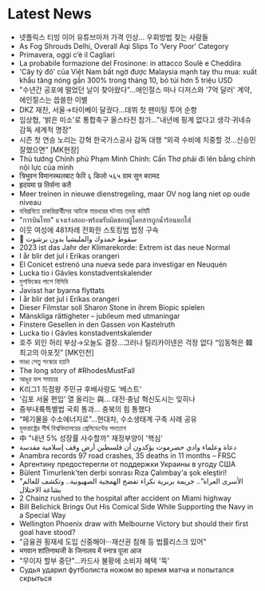 # Latest News
-  넷플릭스 티빙 이어 유튜브마저 가격 인상… 우회방법 찾는 사람들
-  As Fog Shrouds Delhi, Overall Aqi Slips To ‘Very Poor’ Category
-  Primavera, oggi c’è il Cagliari
-  La probabile formazione del Frosinone: in attacco Soulè e Cheddira
-  'Cây tỷ đô' của Việt Nam bất ngờ được Malaysia mạnh tay thu mua: xuất khẩu tăng nóng gần 300% trong tháng 10, bỏ túi hơn 5 triệu USD
-  "수년간 공포에 떨었던 날이 찾아왔다"…에인절스 떠나 다저스와 '7억 달러' 계약, 에인절스는 씁쓸한 이별
-  DKZ 재찬, 서울→타이베이 달궜다…데뷔 첫 팬미팅 투어 순항
-  임상협, '밝은 미소'로 통합축구 올스타전 참가..."내년에 핑계 없다고 생각·귀네슈 감독 세계적 명장"
-  시즌 첫 연승 노리는 강혁 한국가스공사 감독 대행 “외곽 수비에 치중할 것…신승민 잘했으면” [MK현장]
-  Thủ tướng Chính phủ Phạm Minh Chính: Cần Thơ phải đi lên bằng chính nội lực của mình
-  त्रिभुवन विमानस्थलबाट फेरि ६ किलो ५६५ ग्राम सुन बरामद
-  हृदयमा छ तिर्सना कतै
-  Meer treinen in nieuwe dienstregeling, maar OV nog lang niet op oude niveau
-  যবিপ্রবিতে চাকরিপ্রার্থীদের আটকে মারধরের ঘটনায় তদন্ত কমিটি
-  "การบินไทย" แจงเร่งสอบ-พร้อมรับผิดชอบผู้โดยสารถูกน้ำร้อนหกใส่
-  이웃 여성에 481차례 전화한 스토킹범 법정 구속
-  🔴 سقوط حمدوك والمليشيا بدون برشوت
-  2023 ist das Jahr der Klimarekorde: Extrem ist das neue Normal
-  I år blir det jul i Erikas orangeri
-  El Conicet estrenó una nueva sede para investigar en Neuquén
-  Lucka tio i Gävles konstadventskalender
-  মুশফিকের পাশে বিসিবি
-  Javisst har byarna flyttats
-  I år blir det jul i Erikas orangeri
-  Dieser Filmstar soll Sharon Stone in ihrem Biopic spielen
-  Mänskliga rättigheter – jubileum med utmaningar
-  Finstere Gesellen in den Gassen von Kastelruth
-  Lucka tio i Gävles konstadventskalender
-  호주 외인 허리 부상→오늘도 결장…그러나 틸리카이넨은 걱정 없다 “임동혁은 韓 최고의 아포짓” [MK인천]
-  ভাঙা সেতু সংস্কার হয়নি
-  The long story of #RhodesMustFall
-  আঙুর ফল সমাচার
-  K리그1 득점왕 주민규 후배사랑도 ‘베스트’
-  ‘김포 서울 편입’ 열 올리는 與… 대전·충남 혁신도시는 잊히나
-  중부내륙특별법 국회 통과… 충북의 힘 통했다
-  “페기물을 수소에너지로”…현대차, 수소생태계 구축 사례 공유
-  যুক্তরাষ্ট্রের শীর্ষ বিশ্ববিদ্যালয়ের প্রেসিডেন্টের পদত্যাগ
-  中 "내년 5% 성장률 사수할까" 재정부양이 '핵심'
-  دعاة وعلماء وادي حضرموت يؤكدون أن فلسطين أرض وقف إسلامية مقدسة
-  Anambra records 97 road crashes, 35 deaths in 11 months – FRSC
-  Аргентину предостерегли от поддержки Украины в угоду США
-  Bülent Timurlenk'ten derbi sonrası Rıza Çalımbay'a şok eleştiri!
-  "الأسرى العراة".. جريمة بربرية نكراء تفضح الهمجية الصهيونية.. وتكشف للعالم بشاعة الاحتلال
-  2 Chainz rushed to the hospital after accident on Miami highway
-  Bill Belichick Brings Out His Comical Side While Supporting the Navy in a Special Way
-  Wellington Phoenix draw with Melbourne Victory but should their first goal have stood?
-  "금융권 횡재세 도입 신중해야···재산권 침해 등 법률리스크 있어"
-  भगवान शांतिनाथजी के जिनालय में स्नात्र पूजा आज
-  "무이자 할부 중단"...카드사 불황에 소비자 혜택 '뚝'
-  Судья ударил футболиста ножом во время матча и попытался скрыться
